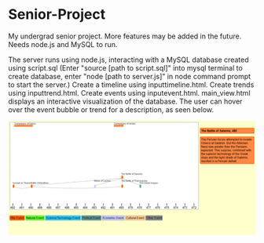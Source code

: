# Senior-Project
My undergrad senior project. More features may be added in the future.
Needs node.js and MySQL to run.

The server runs using node.js, interacting with a MySQL database created using script.sql (Enter "source [path to script.sql]" into mysql terminal to create database, enter "node [path to server.js]" in node command prompt to start the server.)
Create a timeline using inputtimeline.html.
Create trends using inputtrend.html.
Create events using inputevent.html.
main_view.html displays an interactive visualization of the database. The user can hover over the event bubble or trend for a description, as seen below.

<img src='screenshot.png'>
